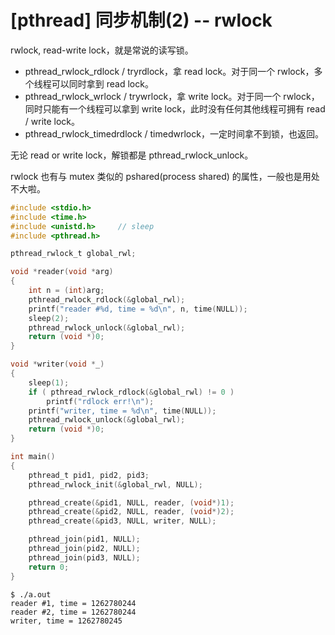 # [pthread] 同步机制(2) -- rwlock

rwlock, read-write lock，就是常说的读写锁。

 * pthread_rwlock_rdlock / tryrdlock，拿 read lock。对于同一个 rwlock，多个线程可以同时拿到 read lock。
 * pthread_rwlock_wrlock / trywrlock，拿 write lock。对于同一个 rwlock，同时只能有一个线程可以拿到 write lock，此时没有任何其他线程可拥有 read / write lock。
 * pthread_rwlock_timedrdlock / timedwrlock，一定时间拿不到锁，也返回。

无论 read or write lock，解锁都是 pthread_rwlock_unlock。

rwlock 也有与 mutex 类似的 pshared(process shared) 的属性，一般也是用处不大啦。

```C
#include <stdio.h>
#include <time.h>
#include <unistd.h>     // sleep
#include <pthread.h>

pthread_rwlock_t global_rwl;

void *reader(void *arg)
{
    int n = (int)arg;
    pthread_rwlock_rdlock(&global_rwl);
    printf("reader #%d, time = %d\n", n, time(NULL));
    sleep(2);
    pthread_rwlock_unlock(&global_rwl);
    return (void *)0;
}

void *writer(void *_)
{
    sleep(1);
    if ( pthread_rwlock_rdlock(&global_rwl) != 0 )
        printf("rdlock err!\n");
    printf("writer, time = %d\n", time(NULL));
    pthread_rwlock_unlock(&global_rwl);
    return (void *)0;
}

int main()
{
    pthread_t pid1, pid2, pid3;
    pthread_rwlock_init(&global_rwl, NULL);

    pthread_create(&pid1, NULL, reader, (void*)1);
    pthread_create(&pid2, NULL, reader, (void*)2);
    pthread_create(&pid3, NULL, writer, NULL);

    pthread_join(pid1, NULL);
    pthread_join(pid2, NULL);
    pthread_join(pid3, NULL);
    return 0;
}
```

```
$ ./a.out 
reader #1, time = 1262780244
reader #2, time = 1262780244
writer, time = 1262780245
```
